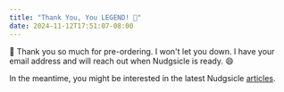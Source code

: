 ```yaml
---
title: "Thank You, You LEGEND! 🎊"
date: 2024-11-12T17:51:07-08:00
---
```


🥳 Thank you so much for pre-ordering. I won't let you down. I have your email address and will reach out when Nudgsicle is ready. 😄

In the meantime, you might be interested in the latest Nudgsicle [articles](/articles.html).

